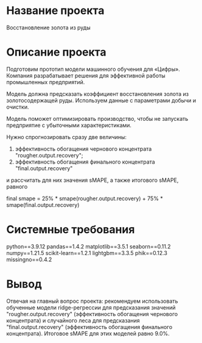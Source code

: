 # Название проекта

Восстановление золота из руды


# Описание проекта 

Подготовим прототип модели машинного обучения для «Цифры». Компания разрабатывает решения для эффективной работы промышленных предприятий.

Модель должна предсказать коэффициент восстановления золота из золотосодержащей руды. Используем данные с параметрами добычи и очистки.

Модель поможет оптимизировать производство, чтобы не запускать предприятие с убыточными характеристиками.

Нужно спрогнозировать сразу две величины:

1) эффективность обогащения чернового концентрата "rougher.output.recovery";
2) эффективность обогащения финального концентрата "final.output.recovery"

и рассчитать для них значения sMAPE, а также итогового sMAPE, равного 

final smape = 25\% * smape(rougher.output.recovery) + 75\% * smape(final.output.recovery)

   
# Системные требования 

python==3.9.12
pandas==1.4.2
matplotlib==3.5.1
seaborn==0.11.2
numpy==1.21.5
scikit-learn==1.2.1
lightgbm==3.3.5
phik==0.12.3
missingno==0.4.2


# Вывод 

Отвечая на главный вопрос проекта: рекомендуем использовать обученные модели ridge-регрессии для предсказания значений "rougher.output.recovery" (эффективность обогащения чернового концентрата) 
и случайного леса для предсказания "final.output.recovery" (эффективность обогащения финального концентрата). 
Итоговое sMAPE для этих моделей равно 9.0%.
 
